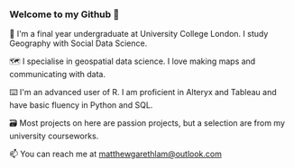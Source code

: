 ### Welcome to my Github 👋
🌱 I'm a final year undergraduate at University College London. I study Geography with Social Data Science. 

🗺 I specialise in geospatial data science. I love making maps and communicating with data.

⌨️ I'm an advanced user of R. I am proficient in Alteryx and Tableau and have basic fluency in Python and SQL.

🗃 Most projects on here are passion projects, but a selection are from my university courseworks. 

📫 You can reach me at matthewgarethlam@outlook.com 



<!--
**matthewgarethlam/matthewgarethlam** is a ✨ _special_ ✨ repository because its `README.md` (this file) appears on your GitHub profile.

Here are some ideas to get you started:

- 🔭 I’m currently working on ...
- 🌱 I’m currently learning ...
- 👯 I’m looking to collaborate on ...
- 🤔 I’m looking for help with ...
- 💬 Ask me about ...
- 📫 How to reach me: ...
- 😄 Pronouns: ...
- ⚡ Fun fact: ...
-->
